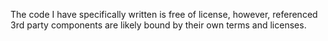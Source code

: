 The code I have specifically written is free of license, however, referenced 3rd party components are likely bound by their own terms and licenses.
